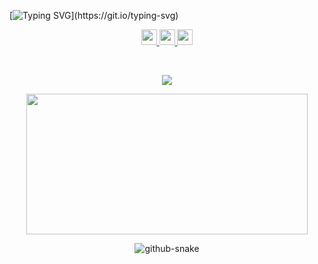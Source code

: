 [![Typing SVG](https://readme-typing-svg.demolab.com?font=Fira+Code&size=25&duration=3500&pause=750&center=true&vCenter=true&width=1000&height=100&lines=.+.+.+Hello+Stranger+👋+.+.+.;.+.+.+Welcome+To+My+Page+🫂+.+.+.;.+.+.+Make+Yourself+At+Home+%3A&#41;+🍵+.+.+.)](https://git.io/typing-svg)

<p align="center">
  <a href="https://abdullahmorrison.com/">
    <img src="https://img.shields.io/badge/My_Portfolio-17202C.svg?&style=for-the-badge&logo=internetexplorer&logoColor=white" height=25>
  </a> 
  <a href="https://www.linkedin.com/in/abdullah-morrison/">
    <img src="https://img.shields.io/badge/LinkedIn-%230077B5.svg?&style=for-the-badge&logo=linkedin&logoColor=white" height=25>
  </a>
  <a href="https://github.com/abdullahmorrison">
    <img src="https://komarev.com/ghpvc/?username=abdullahmorrison&style=for-the-badge" height=25>
  </a>
</p>

<br/>

<p align="center">
  <img src="https://github-readme-stats.abdullahmorrison.vercel.app/api?username=abdullahmorrison&show_icons=true&theme=dark&include_all_commits=true">
</p>
<p align="center">
  <img height="225" width="450" src="https://github-readme-stats.abdullahmorrison.vercel.app/api/top-langs/?username=abdullahmorrison&layout=compact&theme=dark&include_all_commits=true"/>
</p>

<p align="center">
  <picture>
    <source media="(prefers-color-scheme: dark)" srcset="https://github.com/abdullahmorrison/abdullahmorrison/blob/output/github-contribution-grid-snake-dark.svg" />
    <source media="(prefers-color-scheme: light)" srcset="https://github.com/abdullahmorrison/abdullahmorrison/blob/output/github-contribution-grid-snake.svg" />
    <img alt="github-snake" src="github-snake.svg" />
  </picture>
</p>
